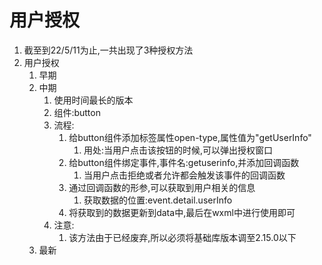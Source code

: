 # 用户授权

1. 截至到22/5/11为止,一共出现了3种授权方法
2. 用户授权
   1. 早期
   2. 中期
      1. 使用时间最长的版本
      2. 组件:button
      3. 流程:
         1. 给button组件添加标签属性open-type,属性值为"getUserInfo"
            1. 用处:当用户点击该按钮的时候,可以弹出授权窗口
         2. 给button组件绑定事件,事件名:getuserinfo,并添加回调函数
            1. 当用户点击拒绝或者允许都会触发该事件的回调函数
         3. 通过回调函数的形参,可以获取到用户相关的信息
            1. 获取数据的位置:event.detail.userInfo
         4. 将获取到的数据更新到data中,最后在wxml中进行使用即可
      4. 注意:
         1. 该方法由于已经废弃,所以必须将基础库版本调至2.15.0以下
   3. 最新